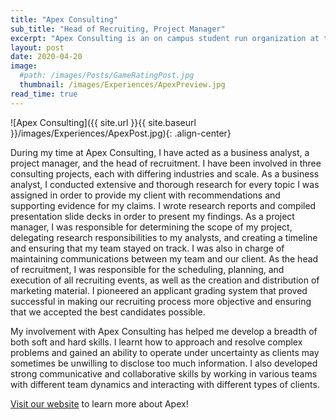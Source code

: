 ```yaml
---
title: "Apex Consulting"
sub_title: "Head of Recruiting, Project Manager"
excerpt: "Apex Consulting is an on campus student run organization at the University of Michigan dedicated to providing pro bono consulting services to local Michigan clientele."
layout: post
date: 2020-04-20
image:
  #path: /images/Posts/GameRatingPost.jpg
  thumbnail: /images/Experiences/ApexPreview.jpg
read_time: true
---
```


![Apex Consulting]({{ site.url }}{{ site.baseurl }}/images/Experiences/ApexPost.jpg){: .align-center}

 During my time at Apex Consulting, I have acted as a business analyst, a project manager, and the head of recruitment. I have been involved in three consulting projects, each with differing industries and scale. As a business analyst, I conducted extensive and thorough research for every topic I was assigned in order to provide my client with recommendations and supporting evidence for my claims. I wrote research reports and compiled presentation slide decks in order to present my findings. As a project manager, I was responsible for determining the scope of my project, delegating research responsibilities to my analysts, and creating a timeline and ensuring that my team stayed on track. I was also in charge of maintaining communications between my team and our client. As the head of recruitment, I was responsible for the scheduling, planning, and execution of all recruiting events, as well as the creation and distribution of marketing material. I pioneered an applicant grading system that proved successful in making our recruiting process more objective and ensuring that we accepted the best candidates possible.

My involvement with Apex Consulting has helped me develop a breadth of both soft and hard skills. I learnt how to approach and resolve complex problems and gained an ability to operate under uncertainty as clients may sometimes be unwilling to disclose too much information. I also developed strong communicative and collaborative skills by working in various teams with different team dynamics and interacting with different types of clients.

[Visit our website](http://www.apexconsulting.org/) to learn more about Apex!
